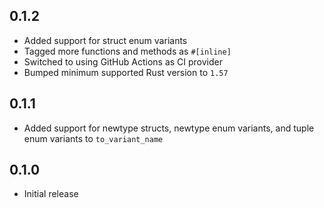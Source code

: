 0.1.2
-----
- Added support for struct enum variants
- Tagged more functions and methods as `#[inline]`
- Switched to using GitHub Actions as CI provider
- Bumped minimum supported Rust version to `1.57`


0.1.1
-----
- Added support for newtype structs, newtype enum variants, and tuple
  enum variants to `to_variant_name`


0.1.0
-----
- Initial release

